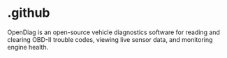 # .github
OpenDiag is an open-source vehicle diagnostics software for reading and clearing OBD-II trouble codes, viewing live sensor data, and monitoring engine health.
